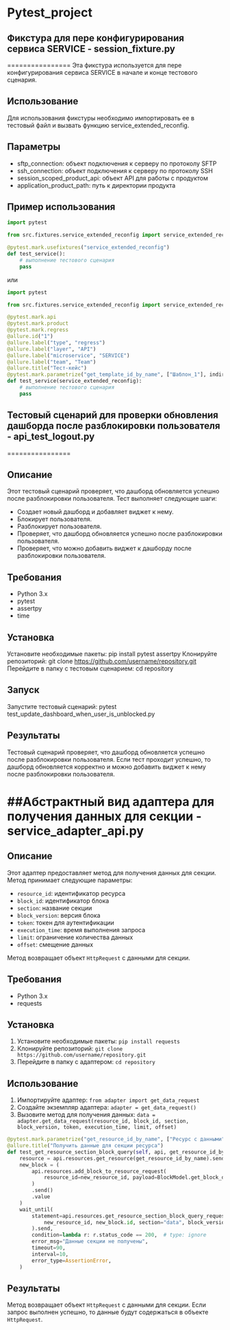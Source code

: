 # Pytest_project

## Фикстура для пере конфигурирования сервиса SERVICE - session_fixture.py
================
Эта фикстура используется для пере конфигурирования сервиса SERVICE в начале и конце тестового сценария.

**Использование**
------------
Для использования фикстуры необходимо импортировать ее в тестовый файл и вызвать функцию service_extended_reconfig.

**Параметры**
------------
- sftp_connection: объект подключения к серверу по протоколу SFTP
- ssh_connection: объект подключения к серверу по протоколу SSH
- session_scoped_product_api: объект API для работы с продуктом
- application_product_path: путь к директории продукта

**Пример использования**
------------
```python
import pytest

from src.fixtures.service_extended_reconfig import service_extended_reconfig

@pytest.mark.usefixtures("service_extended_reconfig")
def test_service():
    # выполнение тестового сценария
    pass
```
или
```python
import pytest

from src.fixtures.service_extended_reconfig import service_extended_reconfig

@pytest.mark.api
@pytest.mark.product
@pytest.mark.regress
@allure.id("1")
@allure.label("type", "regress")
@allure.label("layer", "API")
@allure.label("microservice", "SERVICE")
@allure.label("team", "Team")
@allure.title("Тест-кейс")
@pytest.mark.parametrize("get_template_id_by_name", ["Шаблон_1"], indirect=True)
def test_service(service_extended_reconfig):
    # выполнение тестового сценария
    pass
```

## Тестовый сценарий для проверки обновления дашборда после разблокировки пользователя - api_test_logout.py
================

**Описание**
------------
Этот тестовый сценарий проверяет, что дашборд обновляется успешно после разблокировки пользователя. Тест выполняет следующие шаги:

- Создает новый дашборд и добавляет виджет к нему.
- Блокирует пользователя.
- Разблокирует пользователя.
- Проверяет, что дашборд обновляется успешно после разблокировки пользователя.
- Проверяет, что можно добавить виджет к дашборду после разблокировки пользователя.

**Требования**
------------
- Python 3.x
- pytest
- assertpy
- time
  
**Установка**
------------
Установите необходимые пакеты: pip install pytest assertpy
Клонируйте репозиторий: git clone https://github.com/username/repository.git
Перейдите в папку с тестовым сценарием: cd repository

**Запуск**
------------
Запустите тестовый сценарий: pytest test_update_dashboard_when_user_is_unblocked.py

**Результаты**
------------
Тестовый сценарий проверяет, что дашборд обновляется успешно после разблокировки пользователя. Если тест проходит успешно, то дашборд обновляется корректно и можно добавить виджет к нему после разблокировки пользователя.

##Абстрактный вид адаптера для получения данных для секции - service_adapter_api.py
================

Описание
--------

Этот адаптер предоставляет метод для получения данных для секции. Метод принимает следующие параметры:

* `resource_id`: идентификатор ресурса
* `block_id`: идентификатор блока
* `section`: название секции
* `block_version`: версия блока
* `token`: токен для аутентификации
* `execution_time`: время выполнения запроса
* `limit`: ограничение количества данных
* `offset`: смещение данных

Метод возвращает объект `HttpRequest` с данными для секции.

Требования
------------

* Python 3.x
* requests

Установка
------------

1. Установите необходимые пакеты: `pip install requests`
2. Клонируйте репозиторий: `git clone https://github.com/username/repository.git`
3. Перейдите в папку с адаптером: `cd repository`

Использование
-------------

1. Импортируйте адаптер: `from adapter import get_data_request`
2. Создайте экземпляр адаптера: `adapter = get_data_request()`
3. Вызовите метод для получения данных: `data = adapter.get_data_request(resource_id, block_id, section, block_version, token, execution_time, limit, offset)`

```py
@pytest.mark.parametrize("get_resource_id_by_name", ["Ресурс с данными"], indirect=True)
@allure.title("Получить данные для секции ресурса")
def test_get_resource_section_block_query(self, api, get_resource_id_by_name, new_resource_id):
    resource = api.resources.get_resource(get_resource_id_by_name).send().value
    new_block = (
        api.resources.add_block_to_resource_request(
            resource_id=new_resource_id, payload=BlockModel.get_block_default(resource)
        )
        .send()
        .value
    )
    wait_until(
        statement=api.resources.get_resource_section_block_query_request(
            new_resource_id, new_block.id, section="data", block_version=1
        ).send,
        condition=lambda r: r.status_code == 200,  # type: ignore
        error_msg="Данные секции не получены",
        timeout=90,
        interval=10,
        error_type=AssertionError,
    )
```

Результаты
------------

Метод возвращает объект `HttpRequest` с данными для секции. Если запрос выполнен успешно, то данные будут содержаться в объекте `HttpRequest`.
